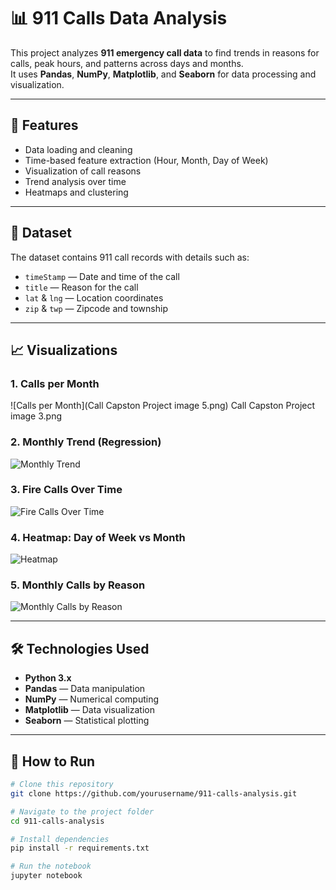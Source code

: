 # 📊 911 Calls Data Analysis

This project analyzes **911 emergency call data** to find trends in reasons for calls, peak hours, and patterns across days and months.  
It uses **Pandas**, **NumPy**, **Matplotlib**, and **Seaborn** for data processing and visualization.

---

## 📌 Features
- Data loading and cleaning
- Time-based feature extraction (Hour, Month, Day of Week)
- Visualization of call reasons
- Trend analysis over time
- Heatmaps and clustering

---

## 📂 Dataset
The dataset contains 911 call records with details such as:
- `timeStamp` — Date and time of the call  
- `title` — Reason for the call  
- `lat` & `lng` — Location coordinates  
- `zip` & `twp` — Zipcode and township  

---

## 📈 Visualizations

### 1. Calls per Month
![Calls per Month](Call Capston Project image 5.png)
Call Capston Project image 3.png

### 2. Monthly Trend (Regression)
![Monthly Trend](7cebbc2e-0563-4479-9256-a44c01d9895d.png)

### 3. Fire Calls Over Time
![Fire Calls Over Time](b58f19fe-89ef-4da4-a333-8346fa529eff.png)

### 4. Heatmap: Day of Week vs Month
![Heatmap](d6ff734d-cbc6-451c-8abe-9b94b9b9f78c.png)

### 5. Monthly Calls by Reason
![Monthly Calls by Reason](97163b1e-be57-4588-a124-b96548efc2d0.png)

---

## 🛠 Technologies Used
- **Python 3.x**
- **Pandas** — Data manipulation
- **NumPy** — Numerical computing
- **Matplotlib** — Data visualization
- **Seaborn** — Statistical plotting

---

## 🚀 How to Run
```bash
# Clone this repository
git clone https://github.com/yourusername/911-calls-analysis.git

# Navigate to the project folder
cd 911-calls-analysis

# Install dependencies
pip install -r requirements.txt

# Run the notebook
jupyter notebook
